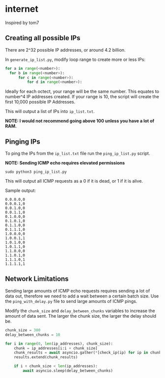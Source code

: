 # internet
Inspired by tom7

## Creating all possible IPs
There are 2^32 possible IP addresses, or around 4.2 billion.

In `generate_ip_list.py`, modify loop range to create more or less IPs:
```python
for a in range(<number>):
  for b in range(<number>):
      for c in range(<number>):
          for d in range(<number>):
```

Ideally for each octect, your range will be the same number. This equates to number^4 IP addresses created. If your range is 10, the script will create the first 10,000 possible IP Addresses.

This will output a list of IPs into `ip_list.txt`.

**NOTE: I would not recommend going above 100 unless you have a lot of RAM.**

## Pinging IPs
To ping the IPs from the `ip_list.txt` file run the `ping_ip_list.py` script.

**NOTE: Sending ICMP echo requires elevated permissions**
```shell
sudo python3 ping_ip_list.py
```

This will output all ICMP requests as a 0 if it is dead, or 1 if it is alive.

Sample output:
```
0.0.0.0,0
0.0.0.1,0
0.0.1.0,0
0.0.1.1,0
0.1.0.0,0
0.1.0.1,0
0.1.1.0,0
0.1.1.1,0
1.0.0.0,0
1.0.0.1,1
1.0.1.0,0
1.0.1.1,0
1.1.0.0,0
1.1.0.1,0
1.1.1.0,1
1.1.1.1,1
```

## Network Limitations
Sending large amounts of ICMP echo requests requires sending a lot of data out, therefore we need to add a wait between a certain batch size. Use the `ping_with_delay.py` file to send large amounts of ICMP pings.

Modify the `chunk_size` and `delay_between_chunks` variables to increase the amount of data sent. The larger the chunk size, the larger the delay should be.
```python
chunk_size = 300
delay_between_chunks = 10

for i in range(0, len(ip_addresses), chunk_size):
    chunk = ip_addresses[i:i + chunk_size]
    chunk_results = await asyncio.gather(*[check_ip(ip) for ip in chunk])
    results.extend(chunk_results)

    if i + chunk_size < len(ip_addresses):
        await asyncio.sleep(delay_between_chunks)
```